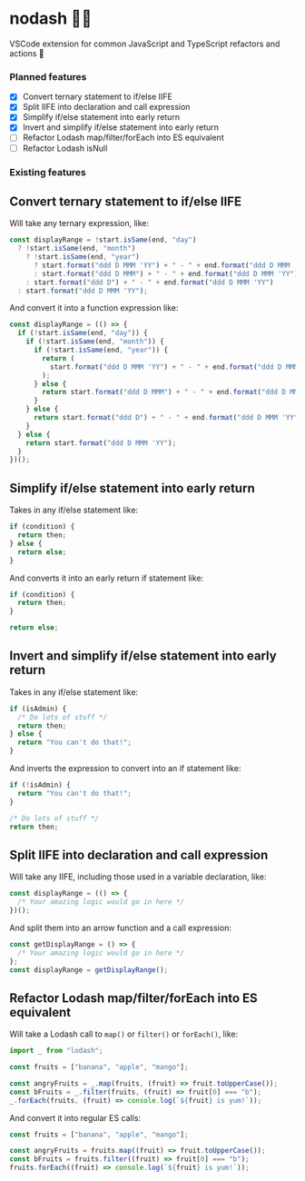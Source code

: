 # nodash 🙅🚫

VSCode extension for common JavaScript and TypeScript refactors and actions 📝

### Planned features

- [x] Convert ternary statement to if/else IIFE
- [x] Split IIFE into declaration and call expression
- [x] Simplify if/else statement into early return
- [x] Invert and simplify if/else statement into early return
- [ ] Refactor Lodash map/filter/forEach into ES equivalent
- [ ] Refactor Lodash isNull

### Existing features

## Convert ternary statement to if/else IIFE

Will take any ternary expression, like:

```js
const displayRange = !start.isSame(end, "day")
  ? !start.isSame(end, "month")
    ? !start.isSame(end, "year")
      ? start.format("ddd D MMM 'YY") + " - " + end.format("ddd D MMM 'YY")
      : start.format("ddd D MMM") + " - " + end.format("ddd D MMM 'YY")
    : start.format("ddd D") + " - " + end.format("ddd D MMM 'YY")
  : start.format("ddd D MMM 'YY");
```

And convert it into a function expression like:

```js
const displayRange = (() => {
  if (!start.isSame(end, "day")) {
    if (!start.isSame(end, "month")) {
      if (!start.isSame(end, "year")) {
        return (
          start.format("ddd D MMM 'YY") + " - " + end.format("ddd D MMM 'YY")
        );
      } else {
        return start.format("ddd D MMM") + " - " + end.format("ddd D MMM 'YY");
      }
    } else {
      return start.format("ddd D") + " - " + end.format("ddd D MMM 'YY");
    }
  } else {
    return start.format("ddd D MMM 'YY");
  }
})();
```

## Simplify if/else statement into early return

Takes in any if/else statement like:

```js
if (condition) {
  return then;
} else {
  return else;
}
```

And converts it into an early return if statement like:

```js
if (condition) {
  return then;
}

return else;
```

## Invert and simplify if/else statement into early return

Takes in any if/else statement like:

```js
if (isAdmin) {
  /* Do lots of stuff */
  return then;
} else {
  return "You can't do that!";
}
```

And inverts the expression to convert into an if statement like:

```js
if (!isAdmin) {
  return "You can't do that!";
}

/* Do lots of stuff */
return then;
```

## Split IIFE into declaration and call expression

Will take any IIFE, including those used in a variable declaration, like:

```js
const displayRange = (() => {
  /* Your amazing logic would go in here */
})();
```

And split them into an arrow function and a call expression:

```js
const getDisplayRange = () => {
  /* Your amazing logic would go in here */
};
const displayRange = getDisplayRange();
```

## Refactor Lodash map/filter/forEach into ES equivalent

Will take a Lodash call to `map()` or `filter()` or `forEach()`, like:

```js
import _ from "lodash";

const fruits = ["banana", "apple", "mango"];

const angryFruits = _.map(fruits, (fruit) => fruit.toUpperCase());
const bFruits = _.filter(fruits, (fruit) => fruit[0] === "b");
_.forEach(fruits, (fruit) => console.log(`${fruit} is yum!`));
```

And convert it into regular ES calls:

```js
const fruits = ["banana", "apple", "mango"];

const angryFruits = fruits.map((fruit) => fruit.toUpperCase());
const bFruits = fruits.filter((fruit) => fruit[0] === "b");
fruits.forEach((fruit) => console.log(`${fruit} is yum!`));
```
